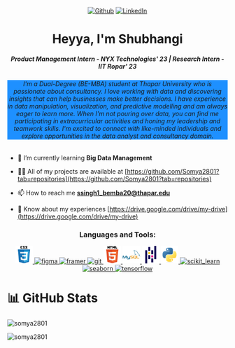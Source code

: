 <div >

 

<p align="center">
 <a href="https://github.com/Somya2801" target="_blank"><img alt="Github" src="https://img.shields.io/badge/GitHub-%2312100E.svg?&style=for-the-badge&logo=Github&logoColor=white" /></a> 
 <a href="https://www.linkedin.com/in/shubhangi-singh-ab9216213/" target="_blank"><img alt="LinkedIn" src="https://img.shields.io/badge/linkedin-%230077B5.svg?&style=for-the-badge&logo=linkedin&logoColor=white" /></a> 
 

</p>
 
</p>
<div> 


<h1 align="center">Heyya, I'm Shubhangi</h1>
<h5 align="center">Product Management Intern - NYX Technologies' 23 | Research Intern - IIT Ropar' 23</h5>
<h6 align= "center" style="background-color:DodgerBlue;">I'm a Dual-Degree (BE-MBA) student at Thapar University who is passionate about consultancy. I love working with data and discovering insights that can help businesses make better decisions. I have experience in data manipulation, visualization, and predictive modelling and am always eager to learn more. When I'm not pouring over data, you can find me participating in extracurricular activities and honing my leadership and teamwork skills. I'm excited to connect with like-minded individuals and explore opportunities in the data analyst and consultancy domain.  

</h6>


  
- 🌱 I’m currently learning **Big Data Management**

- 👨‍💻 All of my projects are available at [https://github.com/Somya2801?tab=repositories](https://github.com/Somya2801?tab=repositories)

- 📫 How to reach me **ssingh1_bemba20@thapar.edu**

- 📄 Know about my experiences [https://drive.google.com/drive/my-drive](https://drive.google.com/drive/my-drive)


</p>

<h3 align="Center">Languages and Tools:</h3>
<p align="Center"> <a href="https://www.w3schools.com/css/" target="_blank" rel="noreferrer"> <img src="https://raw.githubusercontent.com/devicons/devicon/master/icons/css3/css3-original-wordmark.svg" alt="css3" width="40" height="40"/> </a> <a href="https://www.figma.com/" target="_blank" rel="noreferrer"> <img src="https://www.vectorlogo.zone/logos/figma/figma-icon.svg" alt="figma" width="40" height="40"/> </a> <a href="https://www.framer.com/" target="_blank" rel="noreferrer"> <img src="https://www.vectorlogo.zone/logos/framer/framer-icon.svg" alt="framer" width="40" height="40"/> </a> <a href="https://git-scm.com/" target="_blank" rel="noreferrer"> <img src="https://www.vectorlogo.zone/logos/git-scm/git-scm-icon.svg" alt="git" width="40" height="40"/> </a> <a href="https://www.w3.org/html/" target="_blank" rel="noreferrer"> <img src="https://raw.githubusercontent.com/devicons/devicon/master/icons/html5/html5-original-wordmark.svg" alt="html5" width="40" height="40"/> </a> <a href="https://www.mysql.com/" target="_blank" rel="noreferrer"> <img src="https://raw.githubusercontent.com/devicons/devicon/master/icons/mysql/mysql-original-wordmark.svg" alt="mysql" width="40" height="40"/> </a> <a href="https://pandas.pydata.org/" target="_blank" rel="noreferrer"> <img src="https://raw.githubusercontent.com/devicons/devicon/2ae2a900d2f041da66e950e4d48052658d850630/icons/pandas/pandas-original.svg" alt="pandas" width="40" height="40"/> </a> <a href="https://www.python.org" target="_blank" rel="noreferrer"> <img src="https://raw.githubusercontent.com/devicons/devicon/master/icons/python/python-original.svg" alt="python" width="40" height="40"/> </a> <a href="https://scikit-learn.org/" target="_blank" rel="noreferrer"> <img src="https://upload.wikimedia.org/wikipedia/commons/0/05/Scikit_learn_logo_small.svg" alt="scikit_learn" width="40" height="40"/> </a> <a href="https://seaborn.pydata.org/" target="_blank" rel="noreferrer"> <img src="https://seaborn.pydata.org/_images/logo-mark-lightbg.svg" alt="seaborn" width="40" height="40"/> </a> <a href="https://www.tensorflow.org" target="_blank" rel="noreferrer"> <img src="https://www.vectorlogo.zone/logos/tensorflow/tensorflow-icon.svg" alt="tensorflow" width="40" height="40"/> </a> </p>


# 📊 GitHub Stats
<p><img align="center" src="https://github-readme-streak-stats.herokuapp.com/?user=somya2801&" alt="somya2801" /></p>
<p><img align="left" src="https://github-readme-stats.vercel.app/api/top-langs?username=somya2801&show_icons=true&locale=en&layout=compact" alt="somya2801" /></p>
